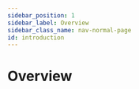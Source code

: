 ```yaml
---
sidebar_position: 1
sidebar_label: Overview
sidebar_class_name: nav-normal-page
id: introduction
---
```


# Overview
